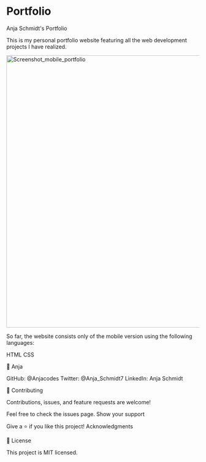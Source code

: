# Portfolio

Anja Schmidt's Portfolio

This is my personal portfolio website featuring all the web development projects I have realized.

<img width="710" alt="Screenshot_mobile_portfolio" src="https://user-images.githubusercontent.com/75140420/138000867-c3cb9ce7-f500-46c1-8509-814e714c0e4c.png">


So far, the website consists only of the mobile version using the following languages:

HTML
CSS

👤 Anja

GitHub: @Anjacodes
Twitter: @Anja_Schmidt7
LinkedIn: Anja Schmidt

🤝 Contributing

Contributions, issues, and feature requests are welcome!

Feel free to check the issues page. Show your support

Give a ⭐️ if you like this project! Acknowledgments

📝 License

This project is MIT licensed.
